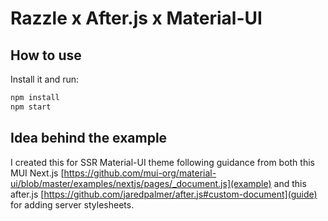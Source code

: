 # Razzle x After.js x Material-UI

## How to use

Install it and run:

```bash
npm install
npm start
```

## Idea behind the example

I created this for SSR Material-UI theme following guidance from both this MUI Next.js [https://github.com/mui-org/material-ui/blob/master/examples/nextjs/pages/_document.js](example) and this after.js [https://github.com/jaredpalmer/after.js#custom-document](guide) for adding server stylesheets.
